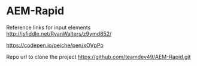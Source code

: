 # AEM-Rapid
Reference links for input elements
http://jsfiddle.net/RyanWalters/z9ymd852/

https://codepen.io/peiche/pen/xOVpPo

Repo url to clone the project
https://github.com/teamdev49/AEM-Rapid.git